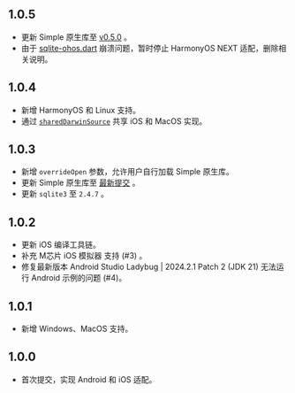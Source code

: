 ## 1.0.5

* 更新 Simple 原生库至 [v0.5.0](https://github.com/wangfenjin/simple/tree/v0.5.0) 。
* 由于 [sqlite-ohos.dart](https://github.com/SageMik/sqlite3-ohos.dart) 崩溃问题，暂时停止 HarmonyOS NEXT 适配，删除相关说明。

## 1.0.4

* 新增 HarmonyOS 和 Linux 支持。
* 通过 [`sharedDarwinSource`](https://docs.flutter.cn/packages-and-plugins/developing-packages#shared-ios-and-macos-implementations) 共享 iOS 和 MacOS 实现。

## 1.0.3

* 新增 `overrideOpen` 参数，允许用户自行加载 Simple 原生库。
* 更新 Simple 原生库至 [最新提交](https://github.com/wangfenjin/simple/tree/632fd7ba710ff54b8c6de1220bb47253132b94e5) 。
* 更新 `sqlite3` 至 `2.4.7` 。

## 1.0.2

* 更新 iOS 编译工具链。
* 补充 M芯片 iOS 模拟器 支持 (#3) 。
* 修复最新版本 Android Studio Ladybug | 2024.2.1 Patch 2 (JDK 21) 无法运行 Android 示例的问题 (#4)。

## 1.0.1

* 新增 Windows、MacOS 支持。

## 1.0.0

* 首次提交，实现 Android 和 iOS 适配。
